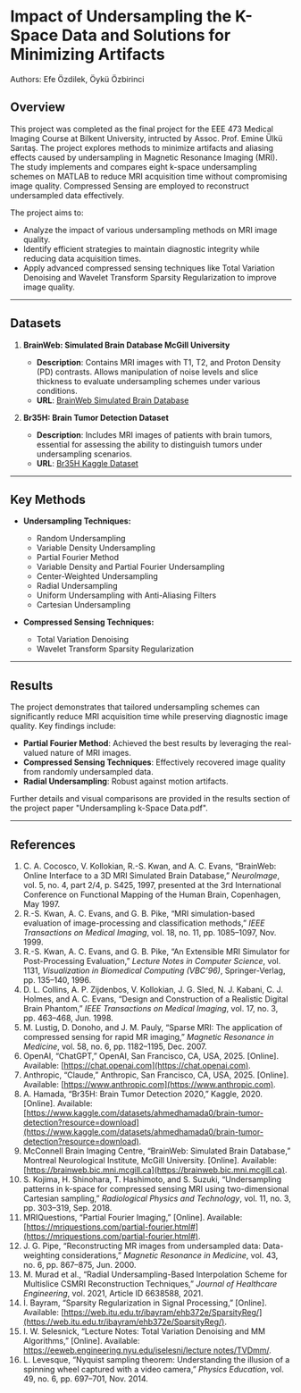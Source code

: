 # Impact of Undersampling the K-Space Data and Solutions for Minimizing Artifacts
Authors: Efe Özdilek, Öykü Özbirinci

## Overview
This project was completed as the final project for the EEE 473 Medical Imaging Course at Bilkent University, intructed by Assoc. Prof. Emine Ülkü Sarıtaş. The project explores methods to minimize artifacts and aliasing effects caused by undersampling in Magnetic Resonance Imaging (MRI). The study implements and compares eight k-space undersampling schemes on MATLAB to reduce MRI acquisition time without compromising image quality. Compressed Sensing are employed to reconstruct undersampled data effectively.

The project aims to:
- Analyze the impact of various undersampling methods on MRI image quality.
- Identify efficient strategies to maintain diagnostic integrity while reducing data acquisition times.
- Apply advanced compressed sensing techniques like Total Variation Denoising and Wavelet Transform Sparsity Regularization to improve image quality.

---

## Datasets
1. **BrainWeb: Simulated Brain Database McGill University**  
   - **Description**: Contains MRI images with T1, T2, and Proton Density (PD) contrasts. Allows manipulation of noise levels and slice thickness to evaluate undersampling schemes under various conditions.  
   - **URL**: [BrainWeb Simulated Brain Database](https://brainweb.bic.mni.mcgill.ca)

2. **Br35H: Brain Tumor Detection Dataset**  
   - **Description**: Includes MRI images of patients with brain tumors, essential for assessing the ability to distinguish tumors under undersampling scenarios.  
   - **URL**: [Br35H Kaggle Dataset](https://www.kaggle.com/datasets/ahmedhamada0/brain-tumor-detection)

---

## Key Methods
- **Undersampling Techniques:**  
  - Random Undersampling  
  - Variable Density Undersampling  
  - Partial Fourier Method
  - Variable Density and Partial Fourier Undersampling
  - Center-Weighted Undersampling  
  - Radial Undersampling  
  - Uniform Undersampling with Anti-Aliasing Filters  
  - Cartesian Undersampling  

- **Compressed Sensing Techniques:**  
  - Total Variation Denoising  
  - Wavelet Transform Sparsity Regularization

---

## Results
The project demonstrates that tailored undersampling schemes can significantly reduce MRI acquisition time while preserving diagnostic image quality. Key findings include:
- **Partial Fourier Method**: Achieved the best results by leveraging the real-valued nature of MRI images.  
- **Compressed Sensing Techniques**: Effectively recovered image quality from randomly undersampled data.  
- **Radial Undersampling**: Robust against motion artifacts.  

Further details and visual comparisons are provided in the results section of the project paper "Undersampling k-Space Data.pdf".

---

## References
1. C. A. Cocosco, V. Kollokian, R.-S. Kwan, and A. C. Evans, “BrainWeb: Online Interface to a 3D MRI Simulated Brain Database,” *NeuroImage*, vol. 5, no. 4, part 2/4, p. S425, 1997, presented at the 3rd International Conference on Functional Mapping of the Human Brain, Copenhagen, May 1997.
2. R.-S. Kwan, A. C. Evans, and G. B. Pike, “MRI simulation-based evaluation of image-processing and classification methods,” *IEEE Transactions on Medical Imaging*, vol. 18, no. 11, pp. 1085–1097, Nov. 1999.
3. R.-S. Kwan, A. C. Evans, and G. B. Pike, “An Extensible MRI Simulator for Post-Processing Evaluation,” *Lecture Notes in Computer Science*, vol. 1131, *Visualization in Biomedical Computing (VBC’96)*, Springer-Verlag, pp. 135–140, 1996.
4. D. L. Collins, A. P. Zijdenbos, V. Kollokian, J. G. Sled, N. J. Kabani, C. J. Holmes, and A. C. Evans, “Design and Construction of a Realistic Digital Brain Phantom,” *IEEE Transactions on Medical Imaging*, vol. 17, no. 3, pp. 463–468, Jun. 1998.
5. M. Lustig, D. Donoho, and J. M. Pauly, “Sparse MRI: The application of compressed sensing for rapid MR imaging,” *Magnetic Resonance in Medicine*, vol. 58, no. 6, pp. 1182–1195, Dec. 2007.
6. OpenAI, “ChatGPT,” OpenAI, San Francisco, CA, USA, 2025. [Online]. Available: [https://chat.openai.com](https://chat.openai.com).
7. Anthropic, “Claude,” Anthropic, San Francisco, CA, USA, 2025. [Online]. Available: [https://www.anthropic.com](https://www.anthropic.com).
8. A. Hamada, “Br35H: Brain Tumor Detection 2020,” Kaggle, 2020. [Online]. Available: [https://www.kaggle.com/datasets/ahmedhamada0/brain-tumor-detection?resource=download](https://www.kaggle.com/datasets/ahmedhamada0/brain-tumor-detection?resource=download).
9. McConnell Brain Imaging Centre, “BrainWeb: Simulated Brain Database,” Montreal Neurological Institute, McGill University. [Online]. Available: [https://brainweb.bic.mni.mcgill.ca](https://brainweb.bic.mni.mcgill.ca).
10. S. Kojima, H. Shinohara, T. Hashimoto, and S. Suzuki, “Undersampling patterns in k-space for compressed sensing MRI using two-dimensional Cartesian sampling,” *Radiological Physics and Technology*, vol. 11, no. 3, pp. 303–319, Sep. 2018.
11. MRIQuestions, “Partial Fourier Imaging,” [Online]. Available: [https://mriquestions.com/partial-fourier.html#](https://mriquestions.com/partial-fourier.html#).
12. J. G. Pipe, “Reconstructing MR images from undersampled data: Data-weighting considerations,” *Magnetic Resonance in Medicine*, vol. 43, no. 6, pp. 867–875, Jun. 2000.
13. M. Murad et al., “Radial Undersampling-Based Interpolation Scheme for Multislice CSMRI Reconstruction Techniques,” *Journal of Healthcare Engineering*, vol. 2021, Article ID 6638588, 2021.
14. İ. Bayram, “Sparsity Regularization in Signal Processing,” [Online]. Available: [https://web.itu.edu.tr/ibayram/ehb372e/SparsityReg/](https://web.itu.edu.tr/ibayram/ehb372e/SparsityReg/).
15. I. W. Selesnick, “Lecture Notes: Total Variation Denoising and MM Algorithms,” [Online]. Available: [https://eeweb.engineering.nyu.edu/iselesni/lecture notes/TVDmm/](https://eeweb.engineering.nyu.edu/iselesni/lecture%20notes/TVDmm/).
16. L. Levesque, “Nyquist sampling theorem: Understanding the illusion of a spinning wheel captured with a video camera,” *Physics Education*, vol. 49, no. 6, pp. 697–701, Nov. 2014.
